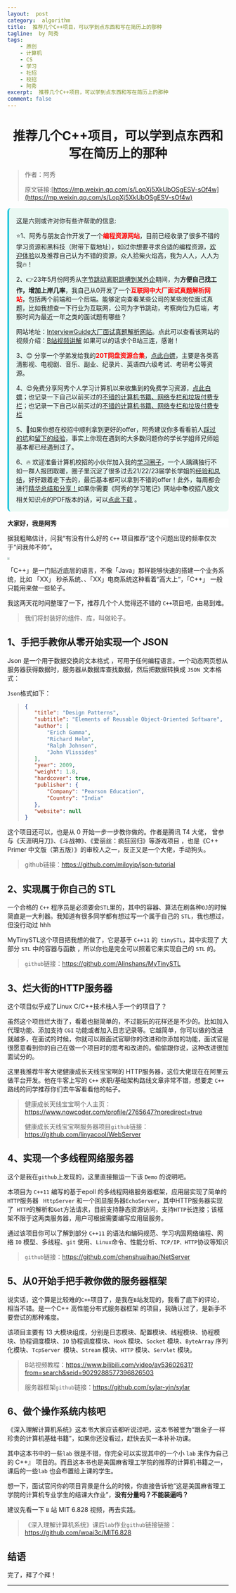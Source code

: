 ```yaml
---
layout:  post
category:  algorithm
title:  推荐几个C++项目，可以学到点东西和写在简历上的那种
tagline:  by 阿秀
tags:
    - 原创
    - 计算机
    - CS
    - 学习
    - 社招
    - 校招
    - 阿秀
excerpt:  推荐几个C++项目，可以学到点东西和写在简历上的那种
comment: false
---
```


<h1 align="center"> 推荐几个C++项目，可以学到点东西和写在简历上的那种</h1>


> 作者：阿秀
>
> 原文链接:[https://mp.weixin.qq.com/s/LopXj5XkUbOSgESV-sOf4w](https://mp.weixin.qq.com/s/LopXj5XkUbOSgESV-sOf4w)


<div style="border-color: #24C6DC;
            background-color: #e9f9f3;         
            margin: 1rem 0;
        padding: .25rem 1rem;
        border-left-width: .3rem;
        border-left-style: solid;
        border-radius: .5rem;
        color: inherit;">
  <p>这是六则或许对你有些许帮助的信息:</p>
<p>⭐️1、阿秀与朋友合作开发了一个<span style="font-weight:bold;color:red">编程资源网站</span>，目前已经收录了很多不错的学习资源和黑科技（附带下载地址），如过你想要寻求合适的编程资源，<a href="https://tools.interviewguide.cn/home" style="text-decoration: underline" target="_blank">欢迎体验</a>以及推荐自己认为不错的资源，众人拾柴火焰高，我为人人，人人为我🔥！</p>  <p>2、👉23年5月份阿秀从<a style="text-decoration: underline" href="https://mp.weixin.qq.com/s/zKItpGwIkHKK4g2aOlL2rA" target="_blank">字节跳动离职跳槽到某外企</a>期间，为<span style="font-weight:bold">方便自己找工作，增加上岸几率</span>，我自己从0开发了一个<span style="font-weight:bold;color:red">互联网中大厂面试真题解析网站</span>，包括两个前端和一个后端。能够定向查看某些公司的某些岗位面试真题，比如我想查一下行业为互联网，公司为字节跳动，考察岗位为后端，考察时间为最近一年之类的面试题有哪些？
<div align="center">
</div>网站地址：<a style="text-decoration: underline" href="https://top.interviewguide.cn/" target="_blank">InterviewGuide大厂面试真题解析网站</a>。点此可以查看该网站的视频介绍：<a style="text-decoration: underline" href="https://www.bilibili.com/video/BV1f94y1C7BL" target="_blank">B站视频讲解</a>   如果可以的话求个B站三连，感谢！
  </p>3、😊
    分享一个学弟发给我的<span style="font-weight:bold;color:red">20T网盘资源合集</span>，<a style="text-decoration: underline" href="https://docs.qq.com/sheet/DY3VPVklVaFFMcUZ4?tab=9h5afr" target="_blank">点此白嫖</a>，主要是各类高清影视、电视剧、音乐、副业、纪录片、英语四六级考试、考研考公等资源。
  </p>
  <p>4、😍免费分享阿秀个人学习计算机以来收集到的免费学习资源，<a style="text-decoration: underline" href="/notes/07-resources/01-free/01-introduce.html" target="_blank">点此白嫖</a>；也记录一下自己以前买过的<a style="text-decoration: underline" href="/notes/07-resources/02-precious.html" target="_blank">不错的计算机书籍、网络专栏和垃圾付费专栏</a>；也记录一下自己以前买过的<a style="text-decoration: underline" href="/notes/07-resources/02-precious.html" target="_blank">不错的计算机书籍、网络专栏和垃圾付费专栏</a>
  </p>
  <p>5、🚀如果你想在校招中顺利拿到更好的offer，阿秀建议你多看看前人<a style="text-decoration: underline" href="https://www.yuque.com/tuobaaxiu/httmmc/npg1k81zeq4wfpyz" target="_blank">踩过的坑</a>和<a style="text-decoration: underline"  target="_blank" href="https://www.yuque.com/tuobaaxiu/httmmc/gge9ppd0mbu2d3dp">留下的经验</a>，事实上你现在遇到的大多数问题你的学长学姐师兄师姐基本都已经遇到过了。
  </p>
  <p>6、🔥 欢迎准备计算机校招的小伙伴加入我的<a  style="text-decoration: underline" href="https://www.yuque.com/tuobaaxiu/httmmc/xg0otqvc17wfx4u9" target="_blank">学习圈子</a>，一个人踽踽独行不如一群人报团取暖，圈子里沉淀了很多过去21/22/23届学长学姐的<a  style="text-decoration: underline" href="https://www.yuque.com/tuobaaxiu/httmmc/gge9ppd0mbu2d3dp" target="_blank">经验和总结</a>，好好跟着走下去的，最后基本都可以拿到不错的offer！此外，每周都会进行<a  style="text-decoration: underline" href="https://www.yuque.com/tuobaaxiu/httmmc/npg1k81zeq4wfpyz" target="_blank">精华总结和分享！</a>如果你需要《阿秀的学习笔记》网站中📚︎校招八股文相关知识点的PDF版本的话，可以<a style="text-decoration: underline" href="https://www.yuque.com/tuobaaxiu/httmmc/qs0yn66apvkzw0ps" target="_blank">点此下载</a> 。</p>   </div>

<div>
    <p style="background-color: #FFFFFF;font-weight: bold;"  >大家好，我是阿秀</p>
</div>

据我粗略估计，问我“有没有什么好的 `C++` 项目推荐“这个问题出现的频率仅次于“问我帅不帅“。

<img src="http://oss.interviewguide.cn/img/202205121409029.png" style="zoom:30%;" />

「<span class="fontblue">C++</span>」是一门贴近底层的语言，不像「<span class="fontblue">Java</span>」那样能够快速的搭建一个业务系统，比如 「<span class="fontblue">XX</span>」 秒杀系统、、「<span class="fontblue">XX</span>」电商系统这种看着“高大上“，「<span class="fontblue">C++</span>」 一般只能用来做一些轮子。

我这两天花时间整理了一下，推荐几个个人觉得还不错的 `C++`项目吧，由易到难。

> 我们将封装好的组件、库，叫做轮子。 

## 1、手把手教你从零开始实现一个 JSON

Json 是一个用于数据交换的文本格式 ，可用于任何编程语言。一个动态网页想从服务器获得数据时，服务器从数据库查找数据，然后把数据转换成 `JSON `文本格式：

`Json`格式如下：

>```json
>{
>    "title": "Design Patterns",
>    "subtitle": "Elements of Reusable Object-Oriented Software",
>    "author": [
>        "Erich Gamma",
>        "Richard Helm",
>        "Ralph Johnson",
>        "John Vlissides"
>    ],
>    "year": 2009,
>    "weight": 1.8,
>    "hardcover": true,
>    "publisher": {
>        "Company": "Pearson Education",
>        "Country": "India"
>    },
>    "website": null
>}
>```

这个项目还可以，也是从 0 开始一步一步教你做的。作者是腾讯 T4   大佬， 曾参与《天涯明月刀》、《斗战神》、《爱丽丝：疯狂回归》等游戏项目 ，也是《C++ Primer 中文版（第五版）》的审校人之一，反正又是一个大佬，手动狗头。

>github链接：https://github.com/miloyip/json-tutorial

## 2、实现属于你自己的 STL

一个合格的 `C++` 程序员是必须要会`STL`里的，其中的容器、算法在刷各种`OJ`的时候简直是一大利器。我知道有很多同学都有想过写一个属于自己的 `STL`，我也想过，但没行动过 hhh

MyTinySTL这个项目把我想的做了，它是基于 `C++11` 的` tinySTL`，其中实现了 大部分 `STL` 中的容器与函数 ，所以你也是完全可以照着它来实现自己的 `STL` 的。

>`github`链接：https://github.com/Alinshans/MyTinySTL

## 3、烂大街的HTTP服务器

这个项目似乎成了Linux C/C++技术栈人手一个的项目了？

虽然这个项目烂大街了，看着也挺简单的，不过能玩的花样还是不少的。比如加入代理功能、添加支持 `CGI` 功能或者加入日志记录等。它越简单，你可以做的改进就越多，在面试的时候，你就可以跟面试官聊你的改进和你添加的功能，面试官是很愿意看到你的自己在做一个项目时的思考和改进的。偷偷跟你说，这种改进很加面试分的。

这里我推荐牛客大佬健康成长天线宝宝啊的 HTTP服务器，这位大佬现在在阿里云做平台开发。他在牛客上写的 `C++` 求职/基础架构路线文章非常不错，想要走 `C++` 路线的同学推荐你们去牛客看看他的帖子。

> 健康成长天线宝宝啊个人主页：https://www.nowcoder.com/profile/2765647?noredirect=true
>
> 健康成长天线宝宝啊服务器项目`github`链接：https://github.com/linyacool/WebServer

## 4、实现一个多线程网络服务器 

这个是我在`github`上发现的，这里直接搬运一下该 `Demo` 的说明吧。

本项目为 `C++11` 编写的基于epoll 的多线程网络服务器框架，应用层实现了简单的`HTTP`服务器 ` HttpServer` 和一个回显服务器`EchoServer`，其中HTTP服务器实现了` HTTP`的解析和`Get`方法请求，目前支持静态资源访问，支持`HTTP`长连接；该框架不限于这两类服务器，用户可根据需要编写应用层服务。 

通过该项目你可以了解到部分 `C++11` 的语法和编码规范、学习巩固网络编程、网络 `IO` 模型、多线程、`git` 使用、`Linux`命令、性能分析、`TCP/IP、HTTP`协议等知识

>`github`链接：https://github.com/chenshuaihao/NetServer

## 5、从0开始手把手教你做的服务器框架

说实话，这个算是比较难的`C++`项目了，是我在`B`站发现的，我看了底下的评论，相当不错。是一个C++ 高性能分布式服务器框架 的项目，我确认过了，是新手不要尝试的那种难度。

该项目主要有 13 大模块组成，分别是日志模块、配置模块、线程模块、协程模块、协程调度模块、`IO` 协程调度模块、`Hook` 模块、`Socket` 模块、`ByteArray` 序列化模块、`TcpServer `模块、`Stream` 模块、`HTTP` 模块、`Servlet` 模块。

>B站视频教程：https://www.bilibili.com/video/av53602631?from=search&seid=9029288577396826503
>
>服务器框架`github`链接：https://github.com/sylar-yin/sylar

## 6、做个操作系统内核吧

《深入理解计算机系统》这本书大家应该都听说过吧，这本书被誉为“跟金子一样珍贵的计算机基础书籍”，如果你还没看过，赶快去买一本补补功课。

其中这本书中的一些`lab` 很是不错，你完全可以实现其中的一个小 `lab` 来作为自己的 C++』  项目的。而且这本书也是美国麻省理工学院的推荐的计算机书籍之一，课后的一些`lab` 也会布置给上课的学生。

想一下，面试官问你的项目背景是什么的时候，你直接告诉他“这是美国麻省理工学院的计算机专业学生的结课大作业”，**没有分量吗？不能装逼吗？**

建议先看一下 `B` 站 MIT 6.828  视频，再去实践。

>《深入理解计算机系统》课后`lab`作业`github`链接链接： https://github.com/woai3c/MIT6.828 

## 结语

完了，拜了个拜！




















------

